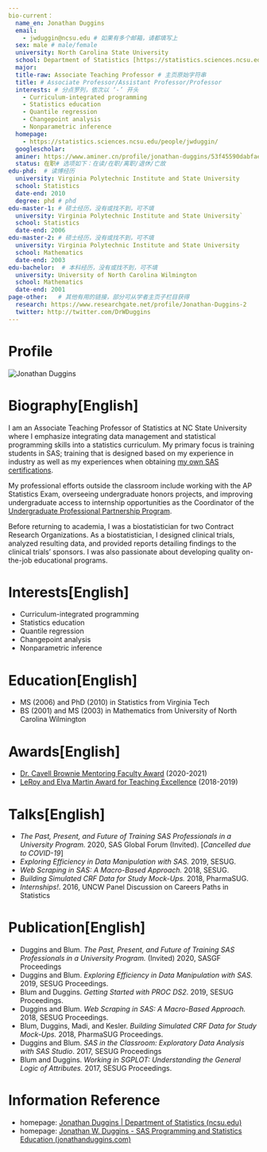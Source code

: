 ```yaml
---
bio-current：
  name_en: Jonathan Duggins
  email: 
    - jwduggin@ncsu.edu # 如果有多个邮箱，请都填写上
  sex: male # male/female
  university: North Carolina State University 
  school: Department of Statistics [https://statistics.sciences.ncsu.edu/] # 格式：学院名称[学院官网链接]
  major: 
  title-raw: Associate Teaching Professor # 主页原始字符串
  title: # Associate Professor/Assistant Professor/Professor
  interests: # 分点罗列，依次以 ‘-’ 开头
    - Curriculum-integrated programming
    - Statistics education
    - Quantile regression
    - Changepoint analysis
    - Nonparametric inference
  homepage: 
    - https://statistics.sciences.ncsu.edu/people/jwduggin/
  googlescholar:  
  aminer: https://www.aminer.cn/profile/jonathan-duggins/53f45590dabfaee4dc80eb2f
  status: 在职# 选项如下：在读/在职/离职/退休/亡故
edu-phd:  # 读博经历
  university: Virginia Polytechnic Institute and State University
  school: Statistics
  date-end: 2010
  degree: phd # phd
edu-master-1: # 硕士经历，没有或找不到，可不填
  university: Virginia Polytechnic Institute and State University`
  school: Statistics
  date-end: 2006
edu-master-2: # 硕士经历，没有或找不到，可不填
  university: Virginia Polytechnic Institute and State University
  school: Mathematics
  date-end: 2003
edu-bachelor:  # 本科经历，没有或找不到，可不填
  university: University of North Carolina Wilmington
  school: Mathematics
  date-end: 2001
page-other:   # 其他有用的链接，部分可从学者主页子栏目获得
  research: https://www.researchgate.net/profile/Jonathan-Duggins-2
  twitter: http://twitter.com/DrWDuggins
---
```


# Profile

![Jonathan Duggins](https://statistics.sciences.ncsu.edu/wp-content/uploads/sites/21/2019/04/jonathan_duggins.jpg)

# Biography[English]

I am an Associate Teaching Professor of Statistics at NC State University where I emphasize  integrating data management and statistical programming skills into a statistics curriculum. My primary focus is training students in SAS; training that is designed based on my experience in industry as well as my experiences when obtaining [my own SAS certifications](https://www.certmetrics.com/SAS/public/candidate_directory_search_detail.aspx?cid=18861). 

My professional efforts outside the classroom include working with the AP Statistics Exam, overseeing undergraduate honors projects, and improving undergraduate access to internship opportunities as the Coordinator of the [Undergraduate Professional Partnership Program](https://up3.stat.ncsu.edu/). 

Before returning to academia, I was a biostatistician for two Contract Research Organizations. As a biostatistician, I designed clinical trials, analyzed resulting data, and provided reports detailing findings to the clinical trials’ sponsors. I was also passionate about developing quality on-the-job educational programs.

# Interests[English]

- Curriculum-integrated programming
- Statistics education
- Quantile regression
- Changepoint analysis
- Nonparametric inference

# Education[English]

- MS (2006) and PhD (2010) in Statistics from Virginia Tech
- BS (2001) and MS (2003) in Mathematics from University of North Carolina Wilmington

# Awards[English]

- [Dr. Cavell Brownie Mentoring Faculty Award](https://statistics.sciences.ncsu.edu/know-us/department-awards/brownie/) (2020-2021)
- [LeRoy and Elva Martin Award for Teaching Excellence](https://sciences.ncsu.edu/intranet/college-offices/deans-office/leroy-and-elva-martin-award-for-teaching-excellence/) (2018-2019)

# Talks[English]

- *The Past, Present, and Future of Training SAS Professionals in a University Program.* 2020, SAS Global Forum (Invited). [*Cancelled due to COVID-19*]
- *Exploring Efficiency in Data Manipulation with SAS.* 2019, SESUG.
- *Web Scraping in SAS: A Macro-Based Approach.* 2018, SESUG.
- *Building Simulated CRF Data for Study Mock-Ups.* 2018, PharmaSUG.
- *Internships!*. 2016, UNCW Panel Discussion on Careers Paths in Statistics

# Publication[English]

- Duggins and Blum. *The Past, Present, and Future of Training SAS Professionals in a University Program.* (Invited) 2020, SASGF Proceedings
- Duggins and Blum. *Exploring Efficiency in Data Manipulation with SAS.* 2019, SESUG Proceedings.
- Blum and Duggins. *Getting Started with PROC DS2*. 2019, SESUG Proceedings.
- Duggins and Blum. *Web Scraping in SAS: A Macro-Based Approach.* 2018, SESUG Proceedings.
- Blum, Duggins, Madi, and Kesler. *Building Simulated CRF Data for Study Mock-Ups.* 2018, PharmaSUG Proceedings.
- Duggins and Blum. *SAS in the Classroom: Exploratory Data Analysis with SAS Studio*. 2017, SESUG Proceedings
- Blum and Duggins. *Working in SGPLOT: Understanding the General Logic of Attributes.* 2017, SESUG Proceedings.

# Information Reference

- homepage: [Jonathan Duggins | Department of Statistics (ncsu.edu)](https://statistics.sciences.ncsu.edu/people/jwduggin/)
- homepage: [Jonathan W. Duggins - SAS Programming and Statistics Education (jonathanduggins.com)](https://jonathanduggins.com/)